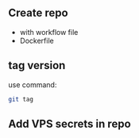 ## Create repo 

- with workflow file 
- Dockerfile

## tag version 

use  command: 
```sh
git tag 
``` 
## Add VPS secrets in repo

## 